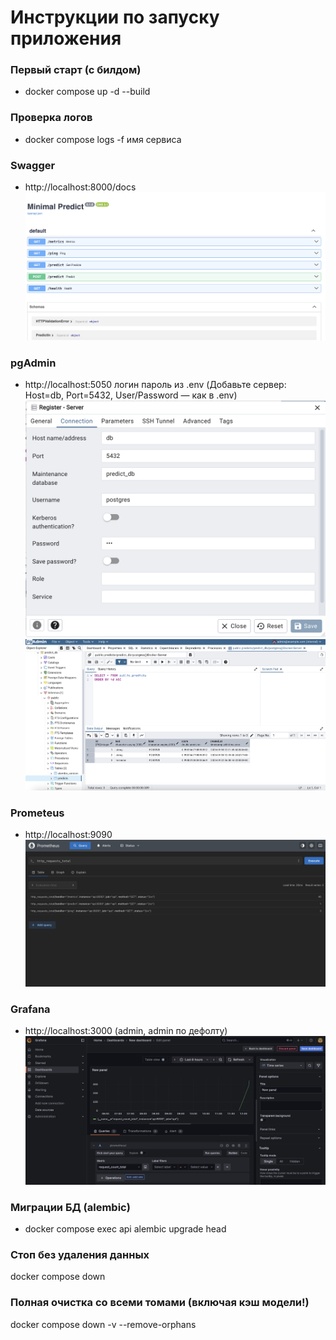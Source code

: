 # Инструкции по запуску приложения
### Первый старт (с билдом)
- docker compose up -d --build
### Проверка логов
- docker compose logs -f имя сервиса

### Swagger 
- http://localhost:8000/docs
![Фото главной страницы](images/Swagger.png)
### pgAdmin 
- http://localhost:5050 логин пароль из .env 
(Добавьте сервер: Host=db, Port=5432, User/Password — как в .env)
![Фото главной страницы](images/pgAdmin_register.png)
![Фото главной страницы](images/pgAdmin.png)
### Prometeus
- http://localhost:9090
![Фото главной страницы](images/Prometeus.png)
### Grafana
- http://localhost:3000 (admin, admin по дефолту)
![Фото главной страницы](images/Grafana.png)
### Миграции БД (alembic)
- docker compose exec api alembic upgrade head

### Стоп без удаления данных
docker compose down
### Полная очистка со всеми томами (включая кэш модели!)
docker compose down -v --remove-orphans